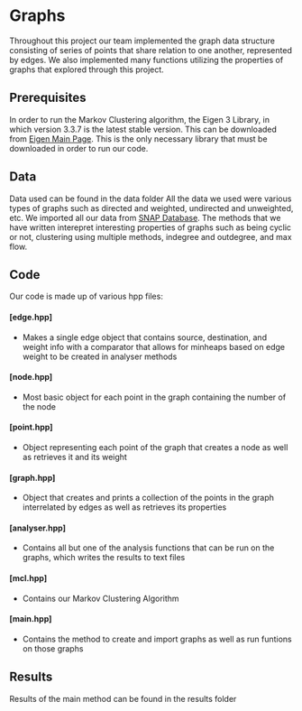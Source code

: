 # Graphs

Throughout this project our team implemented the graph data structure consisting of series of points that share relation to one another, represented by edges. We also implemented many functions utilizing the properties of graphs that explored through this project.

## Prerequisites

In order to run the Markov Clustering algorithm, the Eigen 3 Library, in which version 3.3.7 is the latest stable version. This can be downloaded from [Eigen Main Page](http://eigen.tuxfamily.org/index.php?title=Main_Page). This is the only necessary library that must be downloaded in order to run our code.

## Data

Data used can be found in the data folder
All the data we used were various types of graphs such as directed and weighted, undirected and unweighted, etc. We imported all our data from [SNAP Database](https://snap.stanford.edu/data/). The methods that we have written interepret interesting properties of graphs such as being cyclic or not, clustering using multiple methods, indegree and outdegree, and max flow. 

## Code

Our code is made up of various hpp files:

#### [edge.hpp]
  * Makes a single edge object that contains source, destination, and weight info with a comparator that allows for minheaps based on edge weight to be created in analyser methods

#### [node.hpp]
  * Most basic object for each point in the graph containing the number of the node
  
#### [point.hpp]
  * Object representing each point of the graph that creates a node as well as retrieves it and its weight
  
#### [graph.hpp]
  * Object that creates and prints a collection of the points in the graph interrelated by edges as well as retrieves its properties
  
#### [analyser.hpp]
  * Contains all but one of the analysis functions that can be run on the graphs, which writes the results to text files 
  
#### [mcl.hpp]
  * Contains our Markov Clustering Algorithm
  
#### [main.hpp]
  * Contains the method to create and import graphs as well as run funtions on those graphs


## Results

Results of the main method can be found in the results folder
